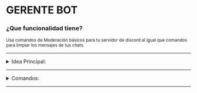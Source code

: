 # GERENTE BOT

### ¿Que funcionalidad tiene?

<sup> 
  Usa comandos de Moderación básicos para tu servidor de discord al igual que comandos para limpiar los mensajes de tus chats.
  
</sup>

---

<details><summary> Idea Principal: </summary>

<p>
  
> - [ ]  Bienvenidas.
>
> - [ ] Despedidas.
>
> - [x] ~~Moderación.~~
>
> - [ ] Sugerencias.
>
> - [ ] Sorteos.
>
> - [ ] Webhooks.
>
> - [ ] Músicas.

</p>

</details>

---

<details><summary> Comandos: </summary>

<p>

> + `/Kick`
> 
> **Descripción:**
>
> Este comando kikea a un usuário de tu servidor.
>
> **Formato:**
>
>  `/Kick:` `@User` `Motivo`
  
> + `/Ban`
>
> **Descripción:**
>
> Este comandos Banea a un Usuário de tu servidor.

> + `/Unban`
>
> **Descripción:**
>
> Este comandos quita el Baneo de un usuário en tu servidor.
  
> + `/clear`
>
> **Descripción:**
>
> Elimina de (0/100) mensajes de tu servidor.
  
</p>

</details>

---
